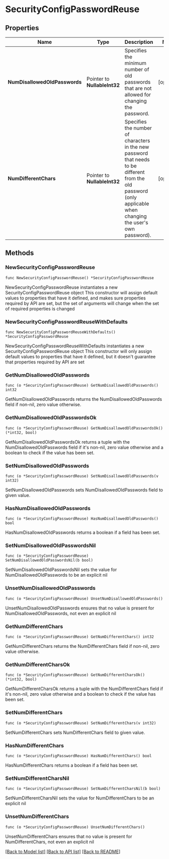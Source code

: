 # SecurityConfigPasswordReuse

## Properties

Name | Type | Description | Notes
------------ | ------------- | ------------- | -------------
**NumDisallowedOldPasswords** | Pointer to **NullableInt32** | Specifies the minimum number of old passwords that are not allowed for changing the password. | [optional] 
**NumDifferentChars** | Pointer to **NullableInt32** | Specifies the number of characters in the new password that needs to be different from the old password (only applicable when changing the user&#39;s own password). | [optional] 

## Methods

### NewSecurityConfigPasswordReuse

`func NewSecurityConfigPasswordReuse() *SecurityConfigPasswordReuse`

NewSecurityConfigPasswordReuse instantiates a new SecurityConfigPasswordReuse object
This constructor will assign default values to properties that have it defined,
and makes sure properties required by API are set, but the set of arguments
will change when the set of required properties is changed

### NewSecurityConfigPasswordReuseWithDefaults

`func NewSecurityConfigPasswordReuseWithDefaults() *SecurityConfigPasswordReuse`

NewSecurityConfigPasswordReuseWithDefaults instantiates a new SecurityConfigPasswordReuse object
This constructor will only assign default values to properties that have it defined,
but it doesn't guarantee that properties required by API are set

### GetNumDisallowedOldPasswords

`func (o *SecurityConfigPasswordReuse) GetNumDisallowedOldPasswords() int32`

GetNumDisallowedOldPasswords returns the NumDisallowedOldPasswords field if non-nil, zero value otherwise.

### GetNumDisallowedOldPasswordsOk

`func (o *SecurityConfigPasswordReuse) GetNumDisallowedOldPasswordsOk() (*int32, bool)`

GetNumDisallowedOldPasswordsOk returns a tuple with the NumDisallowedOldPasswords field if it's non-nil, zero value otherwise
and a boolean to check if the value has been set.

### SetNumDisallowedOldPasswords

`func (o *SecurityConfigPasswordReuse) SetNumDisallowedOldPasswords(v int32)`

SetNumDisallowedOldPasswords sets NumDisallowedOldPasswords field to given value.

### HasNumDisallowedOldPasswords

`func (o *SecurityConfigPasswordReuse) HasNumDisallowedOldPasswords() bool`

HasNumDisallowedOldPasswords returns a boolean if a field has been set.

### SetNumDisallowedOldPasswordsNil

`func (o *SecurityConfigPasswordReuse) SetNumDisallowedOldPasswordsNil(b bool)`

 SetNumDisallowedOldPasswordsNil sets the value for NumDisallowedOldPasswords to be an explicit nil

### UnsetNumDisallowedOldPasswords
`func (o *SecurityConfigPasswordReuse) UnsetNumDisallowedOldPasswords()`

UnsetNumDisallowedOldPasswords ensures that no value is present for NumDisallowedOldPasswords, not even an explicit nil
### GetNumDifferentChars

`func (o *SecurityConfigPasswordReuse) GetNumDifferentChars() int32`

GetNumDifferentChars returns the NumDifferentChars field if non-nil, zero value otherwise.

### GetNumDifferentCharsOk

`func (o *SecurityConfigPasswordReuse) GetNumDifferentCharsOk() (*int32, bool)`

GetNumDifferentCharsOk returns a tuple with the NumDifferentChars field if it's non-nil, zero value otherwise
and a boolean to check if the value has been set.

### SetNumDifferentChars

`func (o *SecurityConfigPasswordReuse) SetNumDifferentChars(v int32)`

SetNumDifferentChars sets NumDifferentChars field to given value.

### HasNumDifferentChars

`func (o *SecurityConfigPasswordReuse) HasNumDifferentChars() bool`

HasNumDifferentChars returns a boolean if a field has been set.

### SetNumDifferentCharsNil

`func (o *SecurityConfigPasswordReuse) SetNumDifferentCharsNil(b bool)`

 SetNumDifferentCharsNil sets the value for NumDifferentChars to be an explicit nil

### UnsetNumDifferentChars
`func (o *SecurityConfigPasswordReuse) UnsetNumDifferentChars()`

UnsetNumDifferentChars ensures that no value is present for NumDifferentChars, not even an explicit nil

[[Back to Model list]](../README.md#documentation-for-models) [[Back to API list]](../README.md#documentation-for-api-endpoints) [[Back to README]](../README.md)


